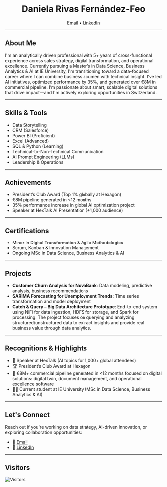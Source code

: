 <h1 align="center"> Daniela Rivas Fernández-Feo </h1>
<p align="center">
<a href="mailto:dvrivasf@gmail.com">Email</a> •
<a href="https://www.linkedin.com/in/danielavalentinarivas">LinkedIn</a>
</p>

---

## About Me  
I'm an analytically driven professional with 5+ years of cross-functional experience across sales strategy, digital transformation, and operational excellence. Currently pursuing a Master’s in Data Science, Business Analytics & AI at IE University, I'm transitioning toward a data-focused career where I can combine business acumen with technical insight. I’ve led AI initiatives, optimized performance by 35%, and generated over €8M in commercial pipeline. I’m passionate about smart, scalable digital solutions that drive impact—and I'm actively exploring opportunities in Switzerland.

---

## Skills & Tools  
- Data Storytelling  
- CRM (Salesforce)  
- Power BI (Proficient)  
- Excel (Advanced)  
- SQL & Python (Learning)  
- Technical-to-Non-Technical Communication  
- AI Prompt Engineering (LLMs)  
- Leadership & Operations  

---

## Achievements  
- President’s Club Award (Top 1% globally at Hexagon)  
- €8M pipeline generated in <12 months  
- 35% performance increase in global AI optimization project  
- Speaker at HexTalk AI Presentation (+1,000 audience)  

---

## Certifications  
- Minor in Digital Transformation & Agile Methodologies  
- Scrum, Kanban & Innovation Management  
- Ongoing MSc in Data Science, Business Analytics & AI  

---

## Projects  
- **Customer Churn Analysis for NovaBank**: Data modeling, predictive analysis, business recommendations  
- **SARIMA Forecasting for Unemployment Trends**: Time series transformation and model deployment
- **Catch & Query – Big Data Architecture Prototype**: End-to-end system using NiFi for data ingestion, HDFS for storage, and Spark for processing. The project focuses on querying and analyzing structured/unstructured data to extract insights and provide real business value through data analytics.

---

## Recognitions & Highlights
- 🎤 Speaker at HexTalk (AI topics for 1,000+ global attendees)  
- 🏆 President’s Club Award at Hexagon  
- 🚀 €8M+ commercial pipeline generated in <12 months focused on digital solutions: digital twin, document management, and operational excellence software 
- 👩‍🎓 Current student at IE University (MSc in Data Science, Business Analytics & AI)
 
---

## Let's Connect  
Reach out if you're working on data strategy, AI-driven innovation, or exploring collaboration opportunities:  
- 📧 [Email](mailto:dvrivasf@gmail.com)  
- 💼 [LinkedIn](https://www.linkedin.com/in/danielavalentinarivas)  

---
## Visitors  
![Visitors](https://visitor-badge.glitch.me/badge?page_id=dvrivasf.dvrivasf)
